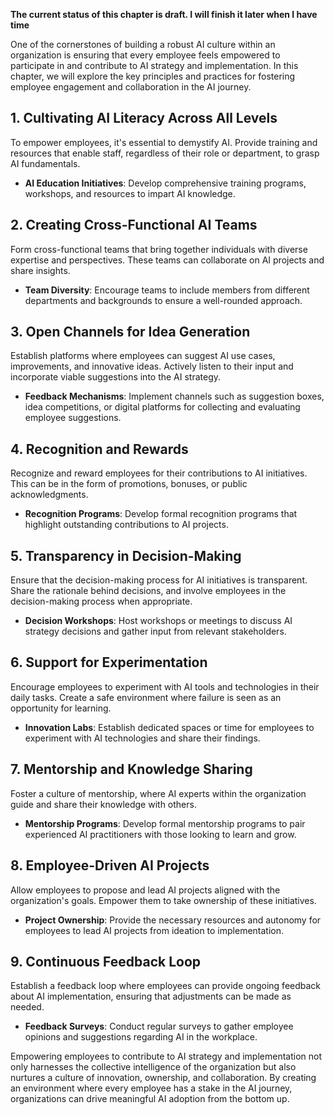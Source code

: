 **The current status of this chapter is draft. I will finish it later when I have time**

One of the cornerstones of building a robust AI culture within an organization is ensuring that every employee feels empowered to participate in and contribute to AI strategy and implementation. In this chapter, we will explore the key principles and practices for fostering employee engagement and collaboration in the AI journey.

**1. Cultivating AI Literacy Across All Levels**
------------------------------------------------

To empower employees, it's essential to demystify AI. Provide training and resources that enable staff, regardless of their role or department, to grasp AI fundamentals.

* **AI Education Initiatives**: Develop comprehensive training programs, workshops, and resources to impart AI knowledge.

**2. Creating Cross-Functional AI Teams**
-----------------------------------------

Form cross-functional teams that bring together individuals with diverse expertise and perspectives. These teams can collaborate on AI projects and share insights.

* **Team Diversity**: Encourage teams to include members from different departments and backgrounds to ensure a well-rounded approach.

**3. Open Channels for Idea Generation**
----------------------------------------

Establish platforms where employees can suggest AI use cases, improvements, and innovative ideas. Actively listen to their input and incorporate viable suggestions into the AI strategy.

* **Feedback Mechanisms**: Implement channels such as suggestion boxes, idea competitions, or digital platforms for collecting and evaluating employee suggestions.

**4. Recognition and Rewards**
------------------------------

Recognize and reward employees for their contributions to AI initiatives. This can be in the form of promotions, bonuses, or public acknowledgments.

* **Recognition Programs**: Develop formal recognition programs that highlight outstanding contributions to AI projects.

**5. Transparency in Decision-Making**
--------------------------------------

Ensure that the decision-making process for AI initiatives is transparent. Share the rationale behind decisions, and involve employees in the decision-making process when appropriate.

* **Decision Workshops**: Host workshops or meetings to discuss AI strategy decisions and gather input from relevant stakeholders.

**6. Support for Experimentation**
----------------------------------

Encourage employees to experiment with AI tools and technologies in their daily tasks. Create a safe environment where failure is seen as an opportunity for learning.

* **Innovation Labs**: Establish dedicated spaces or time for employees to experiment with AI technologies and share their findings.

**7. Mentorship and Knowledge Sharing**
---------------------------------------

Foster a culture of mentorship, where AI experts within the organization guide and share their knowledge with others.

* **Mentorship Programs**: Develop formal mentorship programs to pair experienced AI practitioners with those looking to learn and grow.

**8. Employee-Driven AI Projects**
----------------------------------

Allow employees to propose and lead AI projects aligned with the organization's goals. Empower them to take ownership of these initiatives.

* **Project Ownership**: Provide the necessary resources and autonomy for employees to lead AI projects from ideation to implementation.

**9. Continuous Feedback Loop**
-------------------------------

Establish a feedback loop where employees can provide ongoing feedback about AI implementation, ensuring that adjustments can be made as needed.

* **Feedback Surveys**: Conduct regular surveys to gather employee opinions and suggestions regarding AI in the workplace.

Empowering employees to contribute to AI strategy and implementation not only harnesses the collective intelligence of the organization but also nurtures a culture of innovation, ownership, and collaboration. By creating an environment where every employee has a stake in the AI journey, organizations can drive meaningful AI adoption from the bottom up.
